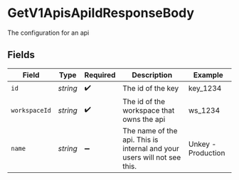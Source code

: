 # GetV1ApisApiIdResponseBody

The configuration for an api


## Fields

| Field                                                                   | Type                                                                    | Required                                                                | Description                                                             | Example                                                                 |
| ----------------------------------------------------------------------- | ----------------------------------------------------------------------- | ----------------------------------------------------------------------- | ----------------------------------------------------------------------- | ----------------------------------------------------------------------- |
| `id`                                                                    | *string*                                                                | :heavy_check_mark:                                                      | The id of the key                                                       | key_1234                                                                |
| `workspaceId`                                                           | *string*                                                                | :heavy_check_mark:                                                      | The id of the workspace that owns the api                               | ws_1234                                                                 |
| `name`                                                                  | *string*                                                                | :heavy_minus_sign:                                                      | The name of the api. This is internal and your users will not see this. | Unkey - Production                                                      |
